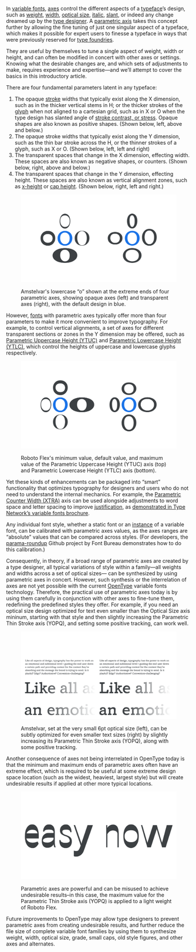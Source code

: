 
In [variable fonts](/glossary/variable_fonts), [axes](/glossary/axis_in_variable_fonts) control the different aspects of a [typeface](/glossary/typeface)’s design, such as [weight](/glossary/weight_axis), [width](/glossary/width_axis), [optical size](/glossary/optical_size_axis), [italic](/glossary/italic_axis), [slant](/glossary/slant_axis), or indeed any change dreamed up by the [type designer](/glossary/type_designer). A [parametric axis](/glossary/parametric_axis) takes this concept further by allowing the fine tuning of just one singular aspect of a typeface, which makes it possible for expert users to finesse a typeface in ways that were previously reserved for [type foundries](/glossary/type_foundry).

They are useful by themselves to tune a single aspect of weight, width or height, and can often be modified in concert with other axes or settings. Knowing what the desirable changes are, and which sets of adjustments to make, requires experience and expertise—and we’ll attempt to cover the basics in this introductory article.

There are four fundamental parameters latent in any typeface:

1. The opaque [stroke](/glossary/stroke) widths that typically exist along the X dimension, such as in the thicker vertical stems in H; or the thicker strokes of the [glyph](/glossary/glyph) when not aligned to a cartesian grid, such as in X or O when the type design has slanted angle of [stroke contrast, or stress](/glossary/axis_in_type_design). Opaque shapes are also known as positive shapes. (Shown below, left, above and below.)
2. The opaque stroke widths that typically exist along the Y dimension, such as the thin bar stroke across the H, or the thinner strokes of a glyph, such as X or O. (Shown below, left, left and right)
3. The transparent spaces that change in the X dimension, effecting width. These spaces are also known as negative shapes, or counters. (Shown below, right, above and below.)
4. The transparent spaces that change in the Y dimension, effecting height. These spaces are also known as vertical alignment zones, such as [x-height](/glossary/x_height) or [cap height](/glossary/cap_height). (Shown below, right, left and right.)

<figure>

![Two lowercase “o” letters in the Amstelvar variable typeface, each with 4 more "o" above and below showing the minimum and maximum variations of opaque and transparent parametric axes.](images/thumbnail.svg)
<figcaption>Amstelvar's lowercase “o” shown at the extreme ends of four parametric axes, showing opaque axes (left) and transparent axes (right), with the default design in blue.</figcaption>

</figure>

However, [fonts](/glossary/variable_fonts) with parametric axes typically offer more than four parameters to make it more convenient to improve typography. For example, to control vertical alignments, a set of axes for different transparent sections or zones in the Y dimension may be offered, such as [Parametric Uppercase Height (YTUC)](/glossary/ytuc_axis) and [Parametric Lowercase Height (YTLC)](/glossary/ytlc_axis), which control the heights of uppercase and lowercase glyphs respectively.

<figure>

![Roboto Flex shown in two rows, each showing the lowest setting, default setting, and highest setting of the Parametric Uppercase Height (YTUC) axis (top) and Parametric Lowercase Height (YTLC) axis (bottom).](images/introducing_parametric_axes_2.svg)
<figcaption>Roboto Flex's minimum value, default value, and maximum value of the Parametric Uppercase Height (YTUC) axis (top) and Parametric Lowercase Height (YTLC) axis (bottom).</figcaption>

</figure>

Yet these kinds of enhancements can be packaged into “smart” functionality that optimizes typography for designers and users who do not need to understand the internal mechanics. For example, the [Parametric Counter Width (XTRA)](/glossary/xtra_axis) axis can be used alongside adjustments to word space and letter spacing to improve [justification](/glossary/alignment_justification), as [demonstrated in Type Network’s variable fonts brochure](https://variablefonts.typenetwork.com/topics/spacing/variations).

Any individual font style, whether a static font or an [instance](/glossary/instance) of a variable font, can be calibrated with parametric axes values, as the axes ranges are “absolute” values that can be compared across styles. (For developers, the [parama-roundup](https://github.com/FontBureau/Parama-roundup) Github project by Font Bureau demonstrates how to do this calibration.)

Consequently, in theory, if a broad range of parametric axes are created by a type designer, all typical variations of style within a family—all weights and widths across a set of optical sizes— can be synthesized by using parametric axes in concert. However, such synthesis or the interrelation of axes are not yet possible with the current [OpenType](/glossary/open_type) variable fonts technology. Therefore, the practical use of parametric axes today is by using them carefully in conjunction with other axes to fine-tune them, redefining the predefined styles they offer. For example, if you need an optical size design optimized for text even smaller than the Optical Size axis mininum, starting with that style and then slightly increasing the Parametric Thin Stroke axis (YOPQ), and setting some positive tracking, can work well.

<figure>

![Amstelvar shown in two samples, the default 6pt optical size design (left) and a customized optical size design (right).](images/introducing_parametric_axes_3.svg)
<figcaption>Amstelvar, set at the very small 6pt optical size (left), can be subtly optimized for even smaller text sizes (right) by slightly increasing its Parametric Thin Stroke axis (YOPQ), along with some positive tracking.</figcaption>

</figure>

Another consequence of axes not being interrelated in OpenType today is that the minimum and maximum ends of parametric axes often have an extreme effect, which is required to be useful at some extreme design space location (such as the widest, heaviest, largest style) but will create undesirable results if applied at other more typical locations.

<figure>

![Roboto Flex with an undesirably extreme Parametric Thin Stroke axis (YOPQ) value.](images/introducing_parametric_axes_4.svg)
<figcaption>Parametric axes are powerful and can be misused to achieve undesirable results–in this case, the maximum value for the Parametric Thin Stroke axis (YOPQ) is applied to a light weight of Roboto Flex.</figcaption>

</figure>

Future improvements to OpenType may allow type designers to prevent parametric axes from creating undesirable results, and further reduce the file size of complete variable font families by using them to synthesize weight, width, optical size, grade, small caps, old style figures, and other axes and alternates.
